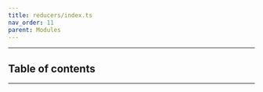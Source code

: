 ```yaml
---
title: reducers/index.ts
nav_order: 11
parent: Modules
---
```


---

<h2 class="text-delta">Table of contents</h2>

---
